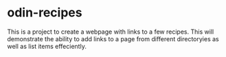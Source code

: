 # odin-recipes

This is a project to create a webpage with links to a few recipes. This will demonstrate the ability to add links to a page from different directoryies as well as list items effeciently.